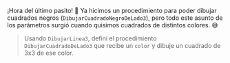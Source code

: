 ¡Hora del último pasito! :shoe: Ya hicimos un procedimiento para poder dibujar cuadrados negros (`DibujarCuadradoNegroDeLado3`), pero todo este asunto de los parámetros surgió cuando quisimos cuadrados de distintos colores. :sweat_smile:

> Usando `DibujarLinea3`, definí el procedimiento `DibujarCuadradoDeLado3` que recibe un `color` y dibuje un cuadrado de 3x3 de ese color.

